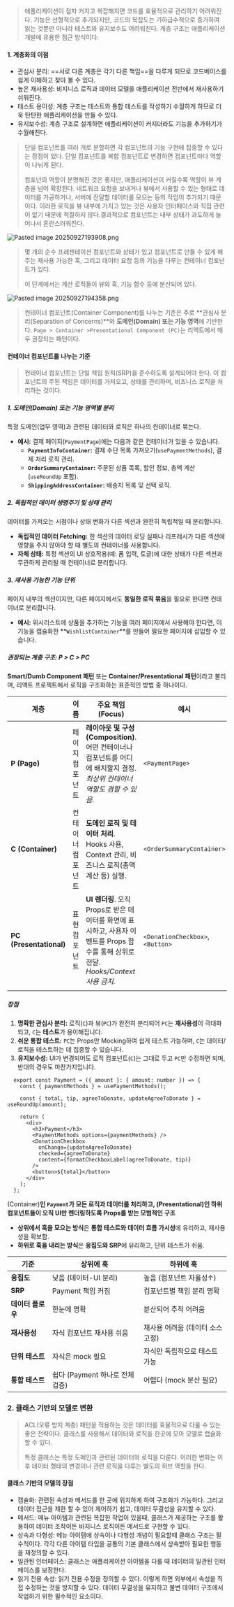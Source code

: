 > 애플리케이션이 점차 커지고 복잡해지면 코드를 효율적으로 관리하기 어려워진다.
> 기능은 선형적으로 추가되지만, 코드의 복잡도는 기하급수적으로 증가하여 읽는 것뿐만 아니라 테스트와 유지보수도 어려워진다. 계층 구조는 애플리케이션 개발에 유용한 접근 방식이다.

#### 1. 계층화의 이점

- 관심사 분리: ==서로 다른 계층은 각기 다른 책임==을 다루게 되므로 코드베이스를 쉽게 이해하고 찾아 볼 수 있다.
- 높은 재사용성: 비지니스 로직과 데이터 모델을 애플리케이션 전반에서 재사용하기 쉬워진다.
- 테스트 용이성: 계층 구조는 테스트와 통합 테스트를 작성하기 수월하게 하므로 더욱 탄탄한 애플리케이션을 만들 수 있다.
- 유지보수성: 계층 구조로 설계하면 애플리케이션이 커지더라도 기능을 추가하기가 수월해진다.

> 단일 컴포넌트를 여러 개로 분할하면 각 컴포넌트의 기능 구현에 집중할 수 있다는 장점이 있다.
> 단일 컴포넌트를 복합 컴포넌트로 변경하면 컴포넌트마다 역할이 나뉘게 된다.
> 
> 컴포넌의 역할이 분명해진 것은 좋지만, 애플리케이션이 커질수록 역할이 뷰 계층을 넘어 확장된다.
> 네트워크 요청을 보내거나 뷰에서 사용할 수 있는 형태로 데이터를 가공하거나, 서버에 전달할 데이터를 모으는 등의 작업이 추가되기 때문이다. 이러한 로직을 뷰 내부에 가지고 있는 것은 사용자 인터페이스와 직접 관련이 없기 때문에 적절하지 않다.결과적으로 컴포넌트는 내부 상태가 과도하게 늘어나서 혼란스러워진다.


![Pasted image 20250927193908.png](../../img/Pasted%20image%2020250927193908.png)

>몇 개의 순수 프레젠테이션 컴포넌트와 상태가 있고 컴포넌트로 만들 수 있게 해주는 재사용 가능한 훅, 그리고 데이터 요청 등의 기능을 다루는 컨테이너 컴포넌트가 있다.
>
>이 단계에서는 계산 로직들이 뷰와 훅, 기능 함수 등에 분산되어 있다.

![Pasted image 20250927194358.png](../../img/Pasted%20image%2020250927194358.png)

> 컨테이너 컴포넌트(Container Component)를 나누는 기준은 주로 **관심사 분리(Separation of Concerns)**와 **도메인(Domain) 또는 기능 영역**에 기반한다.  `Page > Container >Presentational Component (PC)`는 리액트에서 매우 권장되는 패턴이다.

#### 컨테이너 컴포넌트를 나누는 기준

> 컨테이너 컴포넌트는 단일 책임 원칙(SRP)을 준수하도록 설계되어야 한다. 이 컴포넌트의 주된 책임은 데이터를 가져오고, 상태를 관리하며, 비즈니스 로직을 처리하는 것이다.

 ##### 1. 도메인(Domain) 또는 기능 영역별 분리

 특정 도메인(업무 영역)과 관련된 데이터와 로직은 하나의 컨테이너로 묶는다.
  
- **예시:** 결제 페이지(`PaymentPage`)에는 다음과 같은 컨테이너가 있을 수 있습니다.
    - **`PaymentInfoContainer`:** 결제 수단 목록 가져오기(`usePaymentMethods`), 결제 처리 로직 관리.
    - **`OrderSummaryContainer`:** 주문된 상품 목록, 할인 정보, 총액 계산(`useRoundUp` 포함).
    - **`ShippingAddressContainer`:** 배송지 목록 및 선택 로직.

##### 2. 독립적인 데이터 생명주기 및 상태 관리

데이터를 가져오는 시점이나 상태 변화가 다른 섹션과 완전히 독립적일 때 분리합니다.

- **독립적인 데이터 Fetching:** 한 섹션의 데이터 로딩 실패나 리프레시가 다른 섹션에 영향을 주지 않아야 할 때 별도의 컨테이너를 사용합니다.
- **자체 상태:** 특정 섹션의 UI 상호작용(예: 폼 입력, 토글)에 대한 상태가 다른 섹션과 무관하게 관리될 때 컨테이너로 분리합니다.

##### 3. 재사용 가능한 기능 단위

페이지 내부의 섹션이지만, 다른 페이지에서도 **동일한 로직 묶음**을 필요로 한다면 컨테이너로 분리합니다.
- **예시:** 위시리스트에 상품을 추가하는 기능을 여러 페이지에서 사용해야 한다면, 이 기능을 캡슐화한 **`WishlistContainer`**를 만들어 필요한 페이지에 삽입할 수 있습니다.

##### 권장되는 계층 구조: P > C > PC

 **Smart/Dumb Component 패턴** 또는 **Container/Presentational 패턴**이라고 불리며, 리액트 프로젝트에서 로직을 구조화하는 표준적인 방법 중 하나이다.

| 계층                      | 이름        | 주요 책임 (Focus)                                                                                | 예시                               |
| ----------------------- | --------- | -------------------------------------------------------------------------------------------- | -------------------------------- |
| **P (Page)**            | 페이지 컴포넌트  | **레이아웃 및 구성(Composition)**. 어떤 컨테이너나 컴포넌트를 어디에 배치할지 결정. _최상위 컨테이너 역할도 겸할 수 있음._              | `<PaymentPage>`                  |
| **C (Container)**       | 컨테이너 컴포넌트 | **도메인 로직 및 데이터 처리**. Hooks 사용, Context 관리, 비즈니스 로직(총액 계산 등) 실행.                              | `<OrderSummaryContainer>`        |
| **PC (Presentational)** | 표현 컴포넌트   | **UI 렌더링**. 오직 Props로 받은 데이터를 화면에 표시하고, 사용자 이벤트를 Props 함수를 통해 상위로 전달. _Hooks/Context 사용 금지._ | `<DonationCheckbox>`, `<Button>` |
|                         |           |                                                                                              |                                  |

 ##### 장점
 
1. **명확한 관심사 분리:** 로직(`C`)과 뷰(`PC`)가 완전히 분리되어 `PC`는 **재사용성**이 극대화되고, `C`는 **테스트**가 용이해집니다.
2. **쉬운 통합 테스트:** `PC`는 Props만 Mocking하여 쉽게 테스트 가능하며, `C`는 데이터/로직을 테스트하는 데 집중할 수 있습니다.
3. **유지보수성:** UI가 변경되어도 로직 컴포넌트(`C`)는 그대로 두고 `PC`만 수정하면 되며, 반대의 경우도 마찬가지입니다.

``` tsx
  export const Payment = ({ amount }: { amount: number }) => {
    const { paymentMethods } = usePaymentMethods();
  
    const { total, tip, agreeToDonate, updateAgreeToDonate } = useRoundUp(amount);
  
    return (
      <div>
        <h3>Payment</h3>
        <PaymentMethods options={paymentMethods} />
        <DonationCheckbox
          onChange={updateAgreeToDonate}
          checked={agreeToDonate}
          content={formatCheckboxLabel(agreeToDonate, tip)}
        />
        <button>${total}</button>
      </div>
    );
  };
```

(Container)**인 `Payment`가 모든 로직과 데이터를 처리하고, (Presentational)인 하위 컴포넌트들이 오직 UI만 렌더링하도록 Props를 받는 모범적인 구조**

- **상위에서 훅을 모으는 방식**은 **통합 테스트와 데이터 흐름 가시성**에 유리하고, 재사용성을 확보함.
- **하위로 훅을 내리는 방식**은 **응집도와 SRP**에 유리하고, 단위 테스트가 쉬움.

| 기준          | 상위에 훅                  | 하위에 훅               |
| ----------- | ---------------------- | ------------------- |
| **응집도**     | 낮음 (데이터-UI 분리)         | 높음 (컴포넌트 자율성↑)      |
| **SRP**     | Payment 책임 커짐          | 컴포넌트별 책임 분리 명확      |
| **데이터 플로우** | 한눈에 명확                 | 분산되어 추적 어려움         |
| **재사용성**    | 자식 컴포넌트 재사용 쉬움         | 재사용 어려움 (데이터 소스 고정) |
| **단위 테스트**  | 자식은 mock 필요            | 자식만 독립적으로 테스트 가능    |
| **통합 테스트**  | 쉽다 (Payment 하나로 전체 검증) | 어렵다 (mock 분산 필요)    |

### 2. 클래스 기반의 모델로 변환

> ACL(오류 방지 계층) 패턴을 적용하는 것은 데이터를 효율적으로 다룰 수 있는 좋은 전략이다.
> 클래스를 사용해서 데이터와 로직을 한곳에 모아 모델로 캡슐화할 수 있다.
> 
> 특정 클래스는 특정 도메인과 관련된 데이터와 로직을 다룬다.
> 이러한 변화는 이후 데이터 형태의 변경이나 관련 로직을 다루는 별도의 허브 역할을 한다.


#### 클래스 기반의 모델의 장점

- 캡슐화: 관련된 속성과 메서드를 한 곳에 위치하게 하여 구조화가 가능하다. 그리고 데이터 접근을 제한 할 수 있어 제어하기 쉽고, 데이터 무결성을 유지할 수 있다.
- 메서드: 메뉴 아이템과 관련된 복잡한 작업이 있을때, 클래스가 제공하는 구조를 활용하여 데이터 조작이든 바지니스 로직이든 메서드로 구현할 수 있다.
- 상속과 다형성: 메뉴 아이템에 상속이나 다형성 개념이 필요할때 클래스 구조는 필수적이다. 각각 다른 아이템 타입을 공통의 기본 클래스에서 상속받아 필요한 행동을 재정의할 수 있다.
- 일관된 인터페이스: 클래스는 애플리케이션 아이템을 다룰 때 데이터의 일관된 인터페이스를 보장한다.
- 읽기 전용 속성: 읽기 전용 수정을 정의할 수 있다. 이렇게 하면 외부에서 속성을 직접 수정하는 것을 방지할 수 있다. 데이터 무결성을 유지하고 불변 데이터 구조에서 작업하기 위한 필수적인 요소이다.